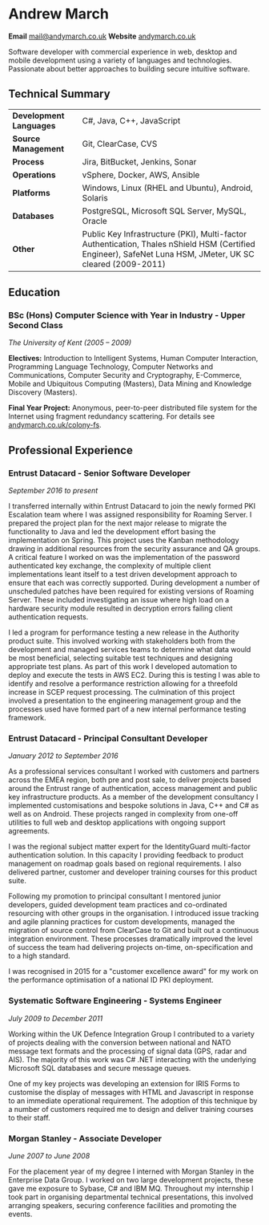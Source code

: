 # Andrew March
**Email** [mail@andymarch.co.uk](mailto:mail@andymarch.co.uk "mailto:mail@andymarch.co.uk") **Website** [andymarch.co.uk](https://andymarch.co.uk "https://andymarch.co.uk")

Software developer with commercial experience in web, desktop and mobile development using a variety of languages and technologies. Passionate about better approaches to building secure intuitive software. 

## Technical Summary
|||
|---|---|
|**Development Languages**|C#, Java, C++, JavaScript
|**Source Management**| Git, ClearCase, CVS
|**Process**|Jira, BitBucket, Jenkins, Sonar
|**Operations**|vSphere, Docker, AWS, Ansible
|**Platforms**|Windows, Linux (RHEL and Ubuntu), Android, Solaris
|**Databases**|PostgreSQL, Microsoft SQL Server, MySQL, Oracle
|**Other**|Public Key Infrastructure (PKI), Multi-factor Authentication, Thales nShield HSM (Certified Engineer), SafeNet Luna HSM, JMeter, UK SC cleared (2009-2011)


## Education

### BSc (Hons) Computer Science with Year in Industry - Upper Second Class
*The University of Kent (2005 – 2009)* 

**Electives:** Introduction to Intelligent Systems, Human Computer Interaction, Programming Language Technology, Computer Networks and Communications, Computer Security and Cryptography, E-Commerce, Mobile and Ubiquitous Computing (Masters), Data Mining and Knowledge Discovery (Masters).

**Final Year Project:** Anonymous, peer-to-peer distributed file system for the Internet using fragment redundancy scattering. For details see [andymarch.co.uk/colony-fs](https://andymarch.co.uk/colony-fs "https://andymarch.co.uk/colony-fs").

## Professional Experience

### Entrust Datacard - Senior Software Developer
*September 2016 to present*

I transferred internally within Entrust Datacard to join the newly formed PKI Escalation team where I was assigned responsibility for Roaming Server. I prepared the project plan for the next major release to migrate the functionality to Java and led the development effort basing the implementation on Spring. This project uses the Kanban methodology drawing in additional resources from the security assurance and QA groups. A critical feature I worked on was the implementation of the password authenticated key exchange, the complexity of multiple client implementations leant itself to a test driven development approach to ensure that each was correctly supported. During development a number of unscheduled patches have been required for existing versions of Roaming Server. These included investigating an issue where high load on a hardware security module resulted in decryption errors failing client authentication requests.

I led a program for performance testing a new release in the Authority product suite. This involved working with stakeholders both from the development and managed services teams to determine what data would be most beneficial, selecting suitable test techniques and designing appropriate test plans. As part of this work I developed automation to deploy and execute the tests in AWS EC2. During this is testing I was able to identify and resolve a performance restriction allowing for a threefold increase in SCEP request processing. The culmination of this project involved a presentation to the engineering management group and the processes used have formed part of a new internal performance testing framework.


### Entrust Datacard - Principal Consultant Developer
*January 2012 to September 2016*

As a professional services consultant I worked with customers and partners across the EMEA region, both pre and post sale, to deliver projects based around the Entrust range of authentication, access management and public key infrastructure products. As a member of the development consultancy I implemented customisations and bespoke solutions in Java, C++ and C# as well as on Android. These projects ranged in complexity from one-off utilities to full web and desktop applications with ongoing support agreements. 

I was the regional subject matter expert for the IdentityGuard multi-factor authentication solution. In this capacity I providing feedback to product management on roadmap goals based on regional requirements. I also delivered partner, customer and developer training courses for this product suite.

Following my promotion to principal consultant I mentored junior developers, guided development team practices and co-ordinated resourcing with other groups in the organisation. I introduced issue tracking and agile planning practices for custom developments, managed the migration of source control from ClearCase to Git and built out a continuous integration environment. These processes dramatically improved the level of success the team had delivering projects on-time, on-specification and to a high standard.

I was recognised in 2015 for a "customer excellence award" for my work on the performance optimisation of a national ID PKI deployment.

### Systematic Software Engineering - Systems Engineer
*July 2009 to December 2011*

Working within the UK Defence Integration Group I contributed to a variety of projects dealing with the conversion between national and NATO message text formats and the processing of signal data (GPS, radar and AIS). The majority of this work was C# .NET interacting with the underlying Microsoft SQL databases and secure message queues.

One of my key projects was developing an extension for IRIS Forms to customise the display of messages with HTML and Javascript in response to an immediate operational requirement. The adoption of this technique by a number of customers required me to design and deliver training courses to their staff. 


### Morgan Stanley - Associate Developer
*June 2007 to June 2008*

For the placement year of my degree I interned with Morgan Stanley in the Enterprise Data Group. I worked on two large development projects, these gave me exposure to Sybase, C# and IBM MQ. Throughout my internship I took part in organising departmental technical presentations, this involved arranging speakers, securing conference facilities and promoting the events.